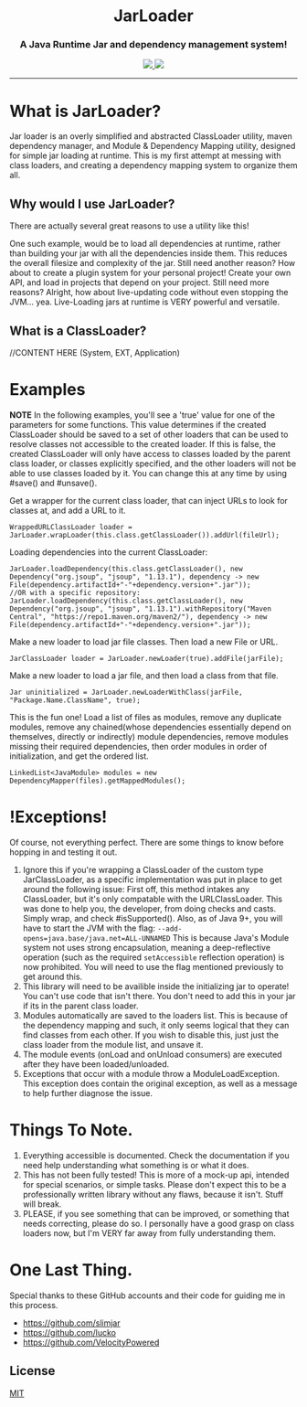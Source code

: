 <h1 align="center">JarLoader</h1>
<h3 align="center">A Java Runtime Jar and dependency management system!</h3>
  <div align="center">
    <a href="https://github.com/WesternPine/JarLoader/">
        <img src="https://img.shields.io/github/license/WesternPine/JarLoader">
    </a>
    <a href="https://jitpack.io/#WesternPine/JarLoader">
        <img src="https://jitpack.io/v/WesternPine/JarLoader.svg">
    </a>
  </div>

<hr>

# What is JarLoader?

Jar loader is an overly simplified and abstracted ClassLoader utility, maven dependency manager, and Module & Dependency Mapping utility, designed for simple jar loading at runtime. This is my first attempt at messing with class loaders, and creating a dependency mapping system to organize them all.

## Why would I use JarLoader?

There are actually several great reasons to use a utility like this! 

One such example, would be to load all dependencies at runtime, rather than building your jar with all the dependencies inside them. This reduces the overall filesize and complexity of the jar. Still need another reason? How about to create a plugin system for your personal project! Create your own API, and load in projects that depend on your project. Still need more reasons? Alright, how about live-updating code without even stopping the JVM... yea. Live-Loading jars at runtime is VERY powerful and versatile.

## What is a ClassLoader?

//CONTENT HERE (System, EXT, Application)

# Examples

__**NOTE**__ In the following examples, you'll see a 'true' value for one of the parameters for some functions. This value determines if the created ClassLoader should be saved to a set of other loaders that can be used to resolve classes not accessible to the created loader. If this is false, the created ClassLoader will only have access to classes loaded by the parent class loader, or classes explicitly specified, and the other loaders will not be able to use classes loaded by it. You can change this at any time by using #save() and #unsave().

Get a wrapper for the current class loader, that can inject URLs to look for classes at, and add a URL to it.
```
WrappedURLClassLoader loader = JarLoader.wrapLoader(this.class.getClassLoader()).addUrl(fileUrl);
```

Loading dependencies into the current ClassLoader:
```
JarLoader.loadDependency(this.class.getClassLoader(), new Dependency("org.jsoup", "jsoup", "1.13.1"), dependency -> new File(dependency.artifactId+"-"+dependency.version+".jar"));
//OR with a specific repository:
JarLoader.loadDependency(this.class.getClassLoader(), new Dependency("org.jsoup", "jsoup", "1.13.1").withRepository("Maven Central", "https://repo1.maven.org/maven2/"), dependency -> new File(dependency.artifactId+"-"+dependency.version+".jar"));
```

Make a new loader to load jar file classes. Then load a new File or URL.
```
JarClassLoader loader = JarLoader.newLoader(true).addFile(jarFile);
```

Make a new loader to load a jar file, and then load a class from that file.
```
Jar uninitialized = JarLoader.newLoaderWithClass(jarFile, "Package.Name.ClassName", true);
```

This is the fun one! Load a list of files as modules, remove any duplicate modules, remove any chained(whose dependencies essentially depend on themselves, directly or indirectly) module dependencies, remove modules missing their required dependencies, then order modules in order of initialization, and get the ordered list.
```
LinkedList<JavaModule> modules = new DependencyMapper(files).getMappedModules();
```

# !Exceptions!

Of course, not everything perfect. There are some things to know before hopping in and testing it out.
  1. Ignore this if you're wrapping a ClassLoader of the custom type JarClassLoader, as a specific implementation was put in place to get around the following issue: First off, this method intakes any ClassLoader, but it's only compatable with the URLClassLoader. This was done to help you, the developer, from doing checks and casts. Simply wrap, and check #isSupported(). Also, as of Java 9+, you will have to start the JVM with the flag: `--add-opens=java.base/java.net=ALL-UNNAMED` This is because Java's Module system not uses strong encapsulation, meaning a deep-reflective operation (such as the required `setAccessible` reflection operation) is now prohibited. You will need to use the flag mentioned previously to get around this.
  2. This library will need to be availible inside the initializing jar to operate! You can't use code that isn't there. You don't need to add this in your jar if its in the parent class loader.
  3. Modules automatically are saved to the loaders list. This is because of the dependency mapping and such, it only seems logical that they can find classes from each other. If you wish to disable this, just just the class loader from the module list, and unsave it.
  4. The module events (onLoad and onUnload consumers) are executed after they have been loaded/unloaded.
  5. Exceptions that occur with a module throw a ModuleLoadException. This exception does contain the original exception, as well as a message to help further diagnose the issue.

# Things To Note.

  1. Everything accessible is documented. Check the documentation if you need help understanding what something is or what it does.
  2. This has not been fully tested! This is more of a mock-up api, intended for special scenarios, or simple tasks. Please don't expect this to be a professionally written library without any flaws, because it isn't. Stuff will break.
  3. PLEASE, if you see something that can be improved, or something that needs correcting, please do so. I personally have a good grasp on class loaders now, but I'm VERY far away from fully understanding them.

# One Last Thing.

Special thanks to these GitHub accounts and their code for guiding me in this process.
  - https://github.com/slimjar
  - https://github.com/lucko
  - https://github.com/VelocityPowered

License
----

[MIT](https://choosealicense.com/)
